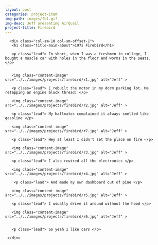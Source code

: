```yaml
---
layout: post
categories: project-item
img-path: images/fb1.gif
img-desc: Jeff presenting AirQuail
project-title: Firebird
---
```


<div class="container">
  <div class="description"> 
    <div class="row text-left">

      <div class="col-sm-10 col-sm-offset-1">
       <h1 class="title-main-about">1972 Firebird</h1>

       <p class="lead"> In short, when I was a freshmen in college, I bought a muscle car with holes in the floor and worms in the seats. </p>


       <img class="content-image"  src="../../images/projects/firebird/r1.jpg" alt="Jeff" >

       <p class="lead"> I rebuilt the motor in my dorm parking lot. Me retapping an engine block thread: </p>

       <img class="content-image"  src="../../images/projects/firebird/r2.jpg" alt="Jeff" >

       <p class="lead"> My hallmates complained it always smelled like gasoline </p>

       <img class="content-image"  src="../../images/projects/firebird/r7.jpg" alt="Jeff" >

       <p class="lead"> Hey at least I didn't set the place on fire </p>

       <img class="content-image"  src="../../images/projects/firebird/r3.jpg" alt="Jeff" >

       <p class="lead"> I also rewired all the electronics </p>

       <img class="content-image"  src="../../images/projects/firebird/r4.jpg" alt="Jeff" >

        <p class="lead"> And made my own dashboard out of pine </p>

       <img class="content-image"  src="../../images/projects/firebird/r5.jpg" alt="Jeff" >

       <p class="lead"> I usually drive it around without the hood </p>

       <img class="content-image" src="../../images/projects/firebird/r6.jpg" alt="Jeff" >


       <p class="lead"> So yeah I like cars </p>

     </div>
   </div>
 </div>
</div>